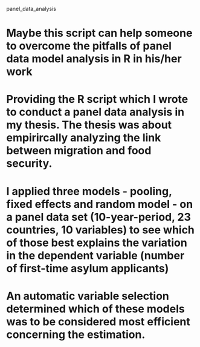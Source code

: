  panel_data_analysis

# Maybe this script can help someone to overcome the pitfalls of panel data model analysis in R in his/her work

# Providing the R script which I wrote to conduct a panel data analysis in my thesis. The thesis was about empirircally analyzing the link between migration and food security.
# I applied three models - pooling, fixed effects and random model - on a panel data set (10-year-period, 23 countries, 10 variables) to see which of those best explains the variation in the dependent variable (number of first-time asylum applicants)
# An automatic variable selection determined which of these models was to be considered most efficient concerning the estimation. 
